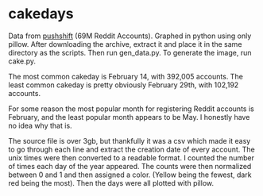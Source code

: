 # cakedays


Data from [pushshift](https://files.pushshift.io/reddit/) (69M Reddit Accounts). Graphed in python using only pillow.
After downloading the archive, extract it and place it in the same directory as the scripts. Then run gen_data.py. To generate the image, run cake.py.


The most common cakeday is February 14, with 392,005 accounts. The least common cakeday is pretty obviously February 29th, with 102,192 accounts. 

For some reason the most popular month for registering Reddit accounts is February, and the least popular month appears to be May. I honestly have no idea why that is.

The source file is over 3gb, but thankfully it was a csv which made it easy to go through each line and extract the creation date of every account. The unix times were then converted to a readable format. I counted the number of times each day of the year appeared. The counts were then normalized between 0 and 1 and then assigned a color. (Yellow being the fewest, dark red being the most). Then the days were all plotted with pillow. 


